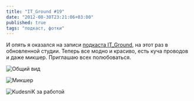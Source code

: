 ```yaml
---
title: "IT_Ground #19"
date: "2012-08-30T23:21:06+03:00"
published: true
tags: "подкаст, фотки"
---
```


И опять я оказался на записи [подкаста IT_Ground](http://itground.by/Podcast/019), на этот раз в обновленной студии. Теперь все модно и красиво, есть куча проводов и даже микшер. Приглашаю всех полюбоваться.

![Общий вид](http://a51056ce8d9b948fb69e-8de36eb37b2366f5a76a776c3dee0b32.r42.cf1.rackcdn.com/itground19_1.jpg "Общий вид")

![Микшер](http://a51056ce8d9b948fb69e-8de36eb37b2366f5a76a776c3dee0b32.r42.cf1.rackcdn.com/itground19_2.jpg "Микшер")

![KudesniK за работой](http://a51056ce8d9b948fb69e-8de36eb37b2366f5a76a776c3dee0b32.r42.cf1.rackcdn.com/itground19_3.jpg "KudesniK за работой")